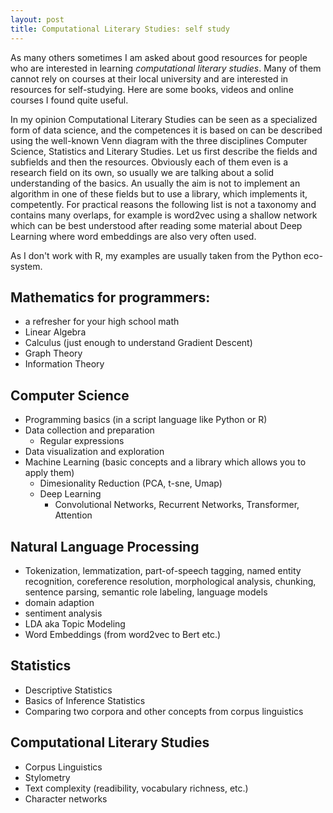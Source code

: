 ```yaml
---
layout: post
title: Computational Literary Studies: self study
---
```


As many others sometimes I am asked about good resources for people who are interested in learning  <i>computational literary studies</i>. Many of them cannot rely on courses at their local university and are interested in resources for self-studying. Here are some books, videos and online courses I found quite useful. 

In my opinion Computational Literary Studies can be seen as a specialized form of data science, and the competences it is based on can be described using the well-known Venn diagram with the three disciplines Computer Science, Statistics and Literary Studies. Let us first describe the fields and subfields and then the resources. Obviously each of them even is a research field on its own, so usually we are talking about a solid understanding of the basics. An usually the aim is not to implement an algorithm in one of these fields but to use a library, which implements it, competently. For practical reasons the following list is not a taxonomy and contains many overlaps, for example is word2vec using a shallow network which can be best understood after reading some material about Deep Learning where word embeddings are also very often used. 

As I don't work with R, my examples are usually taken from the Python eco-system.

## Mathematics for programmers:
* a refresher for your high school math
* Linear Algebra
* Calculus (just enough to understand Gradient Descent)
* Graph Theory
* Information Theory


## Computer Science
* Programming basics (in a script language like Python or R)
* Data collection and preparation
	* Regular expressions
* Data visualization and exploration
* Machine Learning (basic concepts and a library which allows you to apply them)
	* Dimesionality Reduction (PCA, t-sne, Umap)
	* Deep Learning
		* Convolutional Networks, Recurrent Networks, Transformer, Attention

## Natural Language Processing 
* Tokenization, lemmatization, part-of-speech tagging, named entity recognition, coreference resolution, morphological analysis, chunking, sentence parsing, semantic role labeling, language models
* domain adaption 
* sentiment analysis
* LDA aka Topic Modeling
* Word Embeddings (from word2vec to Bert etc.)

## Statistics
* Descriptive Statistics
* Basics of Inference Statistics
* Comparing two corpora and other concepts from corpus linguistics


## Computational Literary Studies
* Corpus Linguistics
* Stylometry
* Text complexity (readibility, vocabulary richness, etc.)
* Character networks


